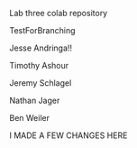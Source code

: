 Lab three colab repository

TestForBranching

Jesse Andringa!!

Timothy Ashour

Jeremy Schlagel

Nathan Jager

Ben Weiler

I MADE A FEW CHANGES HERE

